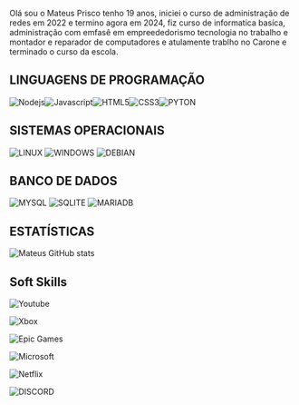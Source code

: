 Olá sou o Mateus Prisco tenho 19 anos, iniciei o curso de administração de redes em 2022 e termino agora em 2024, fiz curso de informatica basíca, administração com emfasê em empreededorismo tecnologia no trabalho e montador e reparador de computadores e atulamente trablho no Carone e terminado o curso da escola.

## LINGUAGENS DE PROGRAMAÇÃO
![Nodejs](https://img.shields.io/badge/Node.js-43853D?style=for-the-badge&logo=node.js&logoColor=black)![Javascript](https://img.shields.io/badge/JavaScript-F7DF1E?style=for-the-badge&logo=javascript&logoColor=black)![HTML5](https://img.shields.io/badge/HTML5-E34F26?style=for-the-badge&logo=html5&logoColor=white)![CSS3](https://img.shields.io/badge/CSS3-1572B6?style=for-the-badge&logo=css3&logoColor=white)![PYTON](https://img.shields.io/badge/Python-14354C?style=for-the-badge&logo=python&logoColor=white)

## SISTEMAS OPERACIONAIS
![LINUX](https://img.shields.io/badge/Linux-FCC624?style=for-the-badge&logo=linux&logoColor=black)
![WINDOWS](https://img.shields.io/badge/Windows-0078D6?style=for-the-badge&logo=windows&logoColor=white)
![DEBIAN](https://img.shields.io/badge/Debian-A81D33?style=for-the-badge&logo=debian&logoColor=white)

## BANCO DE DADOS
![MYSQL](https://img.shields.io/badge/MySQL-00000F?style=for-the-badge&logo=mysql&logoColor=white)
![SQLITE](https://img.shields.io/badge/SQLite-07405E?style=for-the-badge&logo=sqlite&logoColor=white)
![MARIADB](https://img.shields.io/badge/MariaDB-003545?style=for-the-badge&logo=mariadb&logoColor=white)

## ESTATÍSTICAS
![Mateus GitHub stats](https://github-readme-stats.vercel.app/api?username=mateusprisco&show_icons=true)

## Soft Skills
![Youtube](https://img.shields.io/badge/YouTube_Music-FF0000?style=for-the-badge&logo=youtube-music&logoColor=white)

![Xbox](https://img.shields.io/badge/Xbox-107C10?style=for-the-badge&logo=xbox&logoColor=white)

![Epic Games](https://img.shields.io/badge/Epic%20Games-313131?style=for-the-badge&logo=Epic%20Games&logoColor=white)

![Microsoft](https://img.shields.io/badge/Microsoft-666666?style=for-the-badge&logo=microsoft&logoColor=white)

![Netflix](https://img.shields.io/badge/Netflix-E50914?style=for-the-badge&logo=netflix&logoColor=white)

![DISCORD](https://img.shields.io/badge/Discord-7289DA?style=for-the-badge&logo=discord&logoColor=white)


